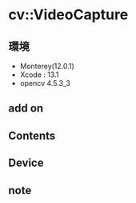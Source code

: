 # cv::VideoCapture #

## 環境 ##
*	Monterey(12.0.1)
*	Xcode : 13.1
*	opencv 4.5.3_3

## add on ##
  
## Contents ##

## Device ##


## note ##






